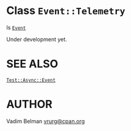 Class `Event::Telemetry`
========================

Is [`Event`](https://github.com/vrurg/raku-Test-Async/blob/v0.0.900/docs/md/Test/Async/Event.md)

Under development yet.

SEE ALSO
========

[`Test::Async::Event`](https://github.com/vrurg/raku-Test-Async/blob/v0.0.900/docs/md/Test/Async/Event.md)

AUTHOR
======

Vadim Belman <vrurg@cpan.org>

